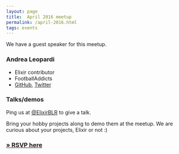 ```yaml
---
layout: page
title:  April 2016 meetup
permalink: /april-2016.html
tags: events
---
```


We have a guest speaker for this meetup.

### Andrea Leopardi

* Elixir contributor
* FootballAddicts
* [GitHub](https://github.com/whatyouhide), [Twitter](https://github.com/whatyouhide)

### Talks/demos

Ping us at [@ElixirBLR](https://twitter.com/ElixirBLR) to give a talk.

Bring your hobby projects along to demo them at the meetup. We are curious about your projects, Elixir or not :)

### [&raquo; RSVP here](http://goo.gl/forms/HRXejQ0qJt)
